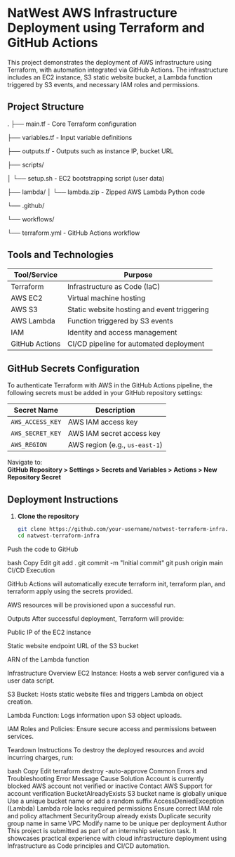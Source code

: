 # NatWest AWS Infrastructure Deployment using Terraform and GitHub Actions

This project demonstrates the deployment of AWS infrastructure using Terraform, with automation integrated via GitHub Actions. The infrastructure includes an EC2 instance, S3 static website bucket, a Lambda function triggered by S3 events, and necessary IAM roles and permissions.

## Project Structure
. ├── main.tf - 
Core Terraform configuration

├── variables.tf - Input variable definitions

├── outputs.tf - Outputs such as instance IP, bucket URL 

├── scripts/

│ 
└── setup.sh - EC2 bootstrapping script (user data) 

├── lambda/ 
│ 
└── lambda.zip - Zipped AWS Lambda Python code

└── .github/ 

└── workflows/ 

└── terraform.yml - GitHub Actions workflow


## Tools and Technologies

| Tool/Service       | Purpose                                      |
|--------------------|----------------------------------------------|
| Terraform          | Infrastructure as Code (IaC)                 |
| AWS EC2            | Virtual machine hosting                      |
| AWS S3             | Static website hosting and event triggering  |
| AWS Lambda         | Function triggered by S3 events              |
| IAM                | Identity and access management               |
| GitHub Actions     | CI/CD pipeline for automated deployment      |

## GitHub Secrets Configuration

To authenticate Terraform with AWS in the GitHub Actions pipeline, the following secrets must be added in your GitHub repository settings:

| Secret Name        | Description                                 |
|--------------------|---------------------------------------------|
| `AWS_ACCESS_KEY`   | AWS IAM access key                          |
| `AWS_SECRET_KEY`   | AWS IAM secret access key                   |
| `AWS_REGION`       | AWS region (e.g., `us-east-1`)              |

Navigate to:  
**GitHub Repository > Settings > Secrets and Variables > Actions > New Repository Secret**

## Deployment Instructions

1. **Clone the repository**
   ```bash
   git clone https://github.com/your-username/natwest-terraform-infra.git
   cd natwest-terraform-infra
Push the code to GitHub

bash
Copy
Edit
git add .
git commit -m "Initial commit"
git push origin main
CI/CD Execution

GitHub Actions will automatically execute terraform init, terraform plan, and terraform apply using the secrets provided.

AWS resources will be provisioned upon a successful run.

Outputs
After successful deployment, Terraform will provide:

Public IP of the EC2 instance

Static website endpoint URL of the S3 bucket

ARN of the Lambda function

Infrastructure Overview
EC2 Instance: Hosts a web server configured via a user data script.

S3 Bucket: Hosts static website files and triggers Lambda on object creation.

Lambda Function: Logs information upon S3 object uploads.

IAM Roles and Policies: Ensure secure access and permissions between services.

Teardown Instructions
To destroy the deployed resources and avoid incurring charges, run:

bash
Copy
Edit
terraform destroy -auto-approve
Common Errors and Troubleshooting
Error Message	Cause	Solution
Account is currently blocked	AWS account not verified or inactive	Contact AWS Support for account verification
BucketAlreadyExists	S3 bucket name is globally unique	Use a unique bucket name or add a random suffix
AccessDeniedException (Lambda)	Lambda role lacks required permissions	Ensure correct IAM role and policy attachment
SecurityGroup already exists	Duplicate security group name in same VPC	Modify name to be unique per deployment
Author
This project is submitted as part of an internship selection task. It showcases practical experience with cloud infrastructure deployment using Infrastructure as Code principles and CI/CD automation.
